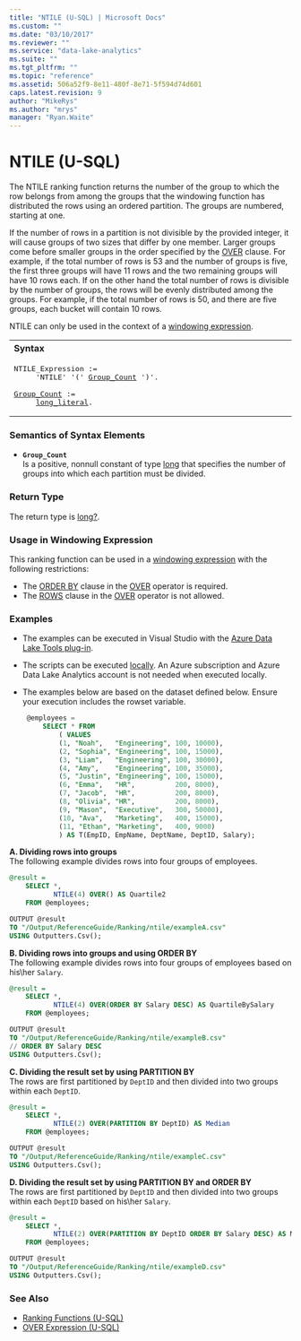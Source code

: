 ```yaml
---
title: "NTILE (U-SQL) | Microsoft Docs"
ms.custom: ""
ms.date: "03/10/2017"
ms.reviewer: ""
ms.service: "data-lake-analytics"
ms.suite: ""
ms.tgt_pltfrm: ""
ms.topic: "reference"
ms.assetid: 506a52f9-8e11-480f-8e71-5f594d74d601
caps.latest.revision: 9
author: "MikeRys"
ms.author: "mrys"
manager: "Ryan.Waite"
---
```

# NTILE (U-SQL)
The NTILE ranking function returns the number of the group to which the row belongs from among the groups that the windowing function has distributed the rows using an ordered partition. The groups are numbered, starting at one.  

If the number of rows in a partition is not divisible by the provided integer, it will cause groups of two sizes that differ by one member. Larger groups come before smaller groups in the order specified by the [OVER](over-expression-u-sql.md) clause. For example, if the total number of rows is 53 and the number of groups is five, the first three groups will have 11 rows and the two remaining groups will have 10 rows each. If on the other hand the total number of rows is divisible by the number of groups, the rows will be evenly distributed among the groups. For example, if the total number of rows is 50, and there are five groups, each bucket will contain 10 rows. 

NTILE can only be used in the context of a [windowing expression](over-expression-u-sql.md). 

<table><th align="left">Syntax</th><tr><td><pre>
NTILE_Expression :=                                                                                      
     'NTILE' '(' <a href="#grp_cnt">Group_Count</a> ')'.<br />
<a href="#grp_cnt">Group_Count</a> := 
     <a href="numeric-types-and-literals.md">long_literal</a>.
</pre></td></tr></table>

### Semantics of Syntax Elements 
* <a name="grp_cnt"></a>**`Group_Count`**    
Is a positive, nonnull constant of type [long](numeric-types-and-literals.md) that specifies the number of groups into which each partition must be divided. 
 
### Return Type 
The return type is [long?](numeric-types-and-literals.md). 

### Usage in Windowing Expression 
This ranking function can be used in a [windowing expression](over-expression-u-sql.md) with the following restrictions: 

* The [ORDER BY](over-expression-u-sql.md#OBC) clause in the [OVER](over-expression-u-sql.md) operator is required. 
* The [ROWS](over-expression-u-sql.md#row_cla) clause in the [OVER](over-expression-u-sql.md) operator is not allowed. 

### Examples
- The examples can be executed in Visual Studio with the [Azure Data Lake Tools plug-in](https://www.microsoft.com/download/details.aspx?id=49504).  
- The scripts can be executed [locally](https://docs.microsoft.com/azure/data-lake-analytics/data-lake-analytics-data-lake-tools-get-started#run-u-sql-locally).  An Azure subscription and Azure Data Lake Analytics account is not needed when executed locally.
- The examples below are based on the dataset defined below.  Ensure your execution includes the rowset variable.  

   ```sql
    @employees = 
        SELECT * FROM 
            ( VALUES
            (1, "Noah",   "Engineering", 100, 10000),
            (2, "Sophia", "Engineering", 100, 15000),
            (3, "Liam",   "Engineering", 100, 30000),
            (4, "Amy",    "Engineering", 100, 35000),
            (5, "Justin", "Engineering", 100, 15000),
            (6, "Emma",   "HR",          200, 8000),
            (7, "Jacob",  "HR",          200, 8000),
            (8, "Olivia", "HR",          200, 8000),
            (9, "Mason",  "Executive",   300, 50000),
            (10, "Ava",   "Marketing",   400, 15000),
            (11, "Ethan", "Marketing",   400, 9000) 
            ) AS T(EmpID, EmpName, DeptName, DeptID, Salary);
   ```

**A.  Dividing rows into groups**   
The following example divides rows into four groups of employees.
```sql
@result =
    SELECT *,
           NTILE(4) OVER() AS Quartile2
    FROM @employees;

OUTPUT @result
TO "/Output/ReferenceGuide/Ranking/ntile/exampleA.csv"
USING Outputters.Csv();
```

**B.  Dividing rows into groups and using ORDER BY**   
The following example divides rows into four groups of employees based on his\her `Salary`.
```sql
@result =
    SELECT *,
           NTILE(4) OVER(ORDER BY Salary DESC) AS QuartileBySalary
    FROM @employees;

OUTPUT @result
TO "/Output/ReferenceGuide/Ranking/ntile/exampleB.csv"
// ORDER BY Salary DESC
USING Outputters.Csv();
```

**C.  Dividing the result set by using PARTITION BY**   
The rows are first partitioned by `DeptID` and then divided into two groups within each `DeptID`.
```sql
@result =
    SELECT *,
           NTILE(2) OVER(PARTITION BY DeptID) AS Median
    FROM @employees;

OUTPUT @result
TO "/Output/ReferenceGuide/Ranking/ntile/exampleC.csv"
USING Outputters.Csv();
```

**D.  Dividing the result set by using PARTITION BY and ORDER BY**   
The rows are first partitioned by `DeptID` and then divided into two groups within each `DeptID` based on his\her `Salary`.
```sql
@result =
    SELECT *,
           NTILE(2) OVER(PARTITION BY DeptID ORDER BY Salary DESC) AS MedianBySalary
    FROM @employees;

OUTPUT @result
TO "/Output/ReferenceGuide/Ranking/ntile/exampleD.csv"
USING Outputters.Csv();
```

### See Also 
* [Ranking Functions (U-SQL)](ranking-functions-u-sql.md)  
* [OVER Expression (U-SQL)](over-expression-u-sql.md) 


